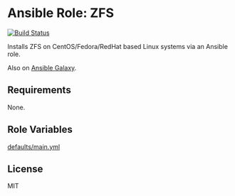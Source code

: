 # Ansible Role: ZFS

[![Build Status](https://travis-ci.org/hwwilliams/ansible-role-zfs.svg?branch=master)](https://travis-ci.org/hwwilliams/ansible-role-zfs)

Installs ZFS on CentOS/Fedora/RedHat based Linux systems via an Ansible role.

Also on [Ansible Galaxy](https://galaxy.ansible.com/hwwilliams/zfs).

## Requirements

None.

## Role Variables

[defaults/main.yml](defaults/main.yml)

## License

MIT
